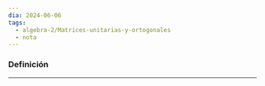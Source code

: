 ```yaml
---
dia: 2024-06-06
tags:
  - algebra-2/Matrices-unitarias-y-ortogonales
  - nota
---
```

### Definición
---
